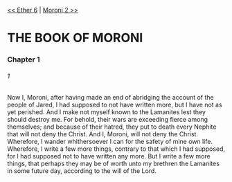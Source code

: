 [<< Ether 6](../Ether/Ether%206.md)  |  [Moroni 2 >>](Moroni%202.md)

# THE BOOK OF MORONI
### Chapter 1
###### 1
Now I, Moroni, after having made an end of abridging the account of the people of Jared, I had supposed to not have written more, but I have not as yet perished. And I make not myself known to the Lamanites lest they should destroy me. For behold, their wars are exceeding fierce among themselves; and because of their hatred, they put to death every Nephite that will not deny the Christ. And I, Moroni, will not deny the Christ. Wherefore, I wander whithersoever I can for the safety of mine own life. Wherefore, I write a few more things, contrary to that which I had supposed, for I had supposed not to have written any more. But I write a few more things, that perhaps they may be of worth unto my brethren the Lamanites in some future day, according to the will of the Lord.